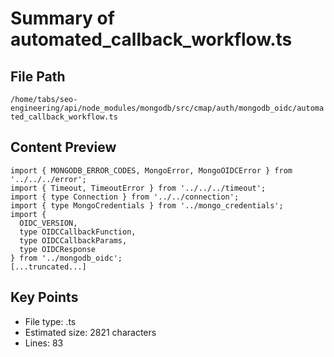 # Summary of automated_callback_workflow.ts
  
## File Path
`/home/tabs/seo-engineering/api/node_modules/mongodb/src/cmap/auth/mongodb_oidc/automated_callback_workflow.ts`

## Content Preview
```
import { MONGODB_ERROR_CODES, MongoError, MongoOIDCError } from '../../../error';
import { Timeout, TimeoutError } from '../../../timeout';
import { type Connection } from '../../connection';
import { type MongoCredentials } from '../mongo_credentials';
import {
  OIDC_VERSION,
  type OIDCCallbackFunction,
  type OIDCCallbackParams,
  type OIDCResponse
} from '../mongodb_oidc';
[...truncated...]
```

## Key Points
- File type: .ts
- Estimated size: 2821 characters
- Lines: 83
